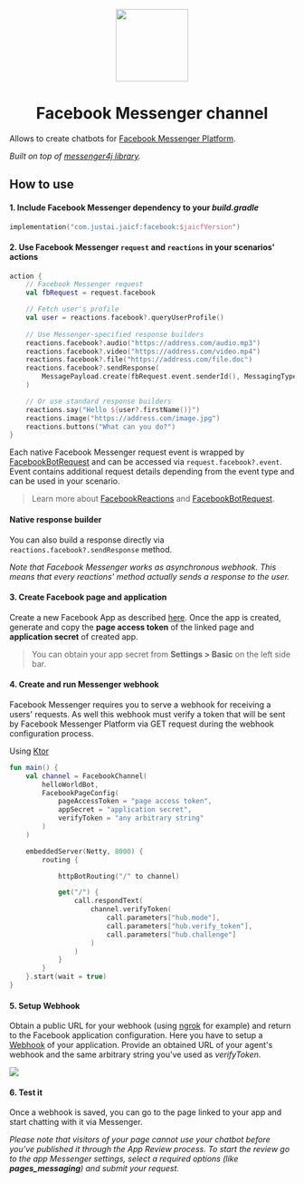 <p align="center">
    <img src="https://upload.wikimedia.org/wikipedia/commons/thumb/3/3b/Facebook_Messenger_logo.svg/1200px-Facebook_Messenger_logo.svg.png" width="128" height="128"/>
</p>

<h1 align="center">Facebook Messenger channel</h1>

Allows to create chatbots for [Facebook Messenger Platform](https://developers.facebook.com/docs/messenger-platform).

_Built on top of [messenger4j library](https://github.com/messenger4j/messenger4j)._

## How to use

#### 1. Include Facebook Messenger dependency to your _build.gradle_

```kotlin
implementation("com.justai.jaicf:facebook:$jaicfVersion")
```

#### 2. Use Facebook Messenger `request` and `reactions` in your scenarios' actions

```kotlin
action {
    // Facebook Messenger request
    val fbRequest = request.facebook

    // Fetch user's profile
    val user = reactions.facebook?.queryUserProfile()
    
    // Use Messenger-specified response builders
    reactions.facebook?.audio("https://address.com/audio.mp3")
    reactions.facebook?.video("https://address.com/video.mp4")
    reactions.facebook?.file("https://address.com/file.doc")
    reactions.facebook?.sendResponse(
        MessagePayload.create(fbRequest.event.senderId(), MessagingType.RESPONSE, message)
    )

    // Or use standard response builders
    reactions.say("Hello ${user?.firstName()}")
    reactions.image("https://address.com/image.jpg")
    reactions.buttons("What can you do?")
}
```

Each native Facebook Messenger request event is wrapped by [FacebookBotRequest](https://github.com/just-ai/jaicf-kotlin/blob/master/channels/facebook/src/main/kotlin/com/justai/jaicf/channel/facebook/api/FacebookBotRequest.kt) and can be accessed via `request.facebook?.event`.
Event contains additional request details depending from the event type and can be used in your scenario.

> Learn more about [FacebookReactions](https://github.com/just-ai/jaicf-kotlin/blob/master/channels/facebook/src/main/kotlin/com/justai/jaicf/channel/facebook/FacebookReactions.kt) and [FacebookBotRequest](https://github.com/just-ai/jaicf-kotlin/blob/master/channels/facebook/src/main/kotlin/com/justai/jaicf/channel/facebook/api/FacebookBotRequest.kt).

#### Native response builder

You can also build a response directly via `reactions.facebook?.sendResponse` method.

_Note that Facebook Messenger works as asynchronous webhook. This means that every reactions' method actually sends a response to the user._

#### 3. Create Facebook page and application

Create a new Facebook App as described [here](https://developers.facebook.com/docs/messenger-platform/getting-started/app-setup).
Once the app is created, generate and copy the **page access token** of the linked page and **application secret** of created app.

> You can obtain your app secret from **Settings > Basic** on the left side bar.

#### 4. Create and run Messenger webhook

Facebook Messenger requires you to serve a webhook for receiving a users' requests.
As well this webhook must verify a token that will be sent by Facebook Messenger Platform via GET request during the webhook configuration process.

Using [Ktor](https://ktor.io)

```kotlin
fun main() {
    val channel = FacebookChannel(
        helloWorldBot,
        FacebookPageConfig(
            pageAccessToken = "page access token",
            appSecret = "application secret",
            verifyToken = "any arbitrary string"
        )
    )

    embeddedServer(Netty, 8000) {
        routing {

            httpBotRouting("/" to channel)

            get("/") {
                call.respondText(
                    channel.verifyToken(
                        call.parameters["hub.mode"],
                        call.parameters["hub.verify_token"],
                        call.parameters["hub.challenge"]
                    )
                )
            }
        }
    }.start(wait = true)
}
```

#### 5. Setup Webhook

Obtain a public URL for your webhook (using [ngrok](https://ngrok.com) for example) and return to the Facebook application configuration.
Here you have to setup a [Webhook](https://developers.facebook.com/docs/messenger-platform/webhook) of your application.
Provide an obtained URL of your agent's webhook and the same arbitrary string you've used as _verifyToken_.

![](https://i.imgur.com/TboE0Sr.png)

#### 6. Test it

Once a webhook is saved, you can go to the page linked to your app and start chatting with it via Messenger.

_Please note that visitors of your page cannot use your chatbot before you've published it through the App Review process. To start the review go to the app Messenger settings, select a required options (like **pages_messaging**) and submit your request._